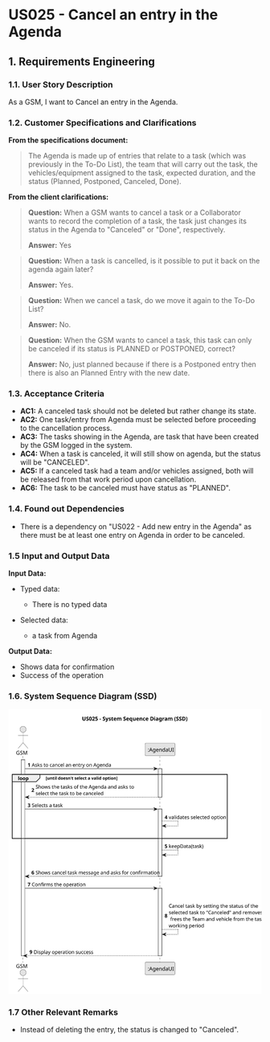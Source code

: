 # US025 - Cancel an entry in the Agenda


## 1. Requirements Engineering

### 1.1. User Story Description

As a GSM, I want to Cancel an entry in the Agenda.

### 1.2. Customer Specifications and Clarifications 

**From the specifications document:**

>	The Agenda is made
up of entries that relate to a task (which was previously in the To-Do List),
the team that will carry out the task, the vehicles/equipment assigned to
the task, expected duration, and the status (Planned, Postponed, Canceled,
Done).

**From the client clarifications:**

> **Question:** When a GSM wants to cancel a task or a Collaborator wants to record the completion of a task, the task just changes its status in the Agenda to "Canceled" or "Done", respectively.
>
> **Answer:** Yes

> **Question:** When a task is cancelled, is it possible to put it back on the agenda again later?
>
> **Answer:** Yes.

> **Question:** When we cancel a task, do we move it again to the To-Do List?
>
> **Answer:** No.

> **Question:** When the GSM wants to cancel a task, this task can only be canceled if its status is PLANNED or POSTPONED, correct?
>
> **Answer:** No, just planned because if there is a Postponed entry then there is also an Planned Entry with the new date.

### 1.3. Acceptance Criteria

* **AC1:** A canceled task should not be deleted but rather change its state.
* **AC2:** One task/entry from Agenda must be selected before proceeding to the cancellation process.
* **AC3:** The tasks showing in the Agenda, are task that have been created by the GSM logged in the system.
* **AC4:** When a task is canceled, it will still show on agenda, but the status will be "CANCELED".
* **AC5:** If a canceled task had a team and/or vehicles assigned, both will be released from that work period upon cancellation.
* **AC6:** The task to be canceled must have status as "PLANNED".


### 1.4. Found out Dependencies

* There is a dependency on "US022 - Add new entry in the Agenda" as there must be at least one entry on Agenda in order to be canceled.

### 1.5 Input and Output Data

**Input Data:**

* Typed data:
    * There is no typed data
	
* Selected data:
    * a task from Agenda

**Output Data:**

* Shows data for confirmation
* Success of the operation

### 1.6. System Sequence Diagram (SSD)

![System Sequence Diagram](svg/us025-system-sequence-diagram.svg)

### 1.7 Other Relevant Remarks

* Instead of deleting the entry, the status is changed to "Canceled".